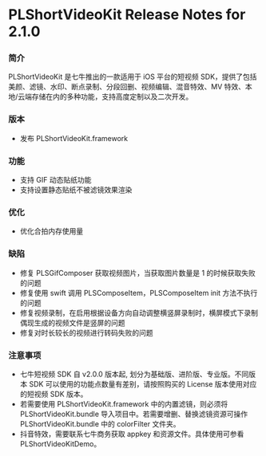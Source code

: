 # PLShortVideoKit Release Notes for 2.1.0

### 简介
PLShortVideoKit 是七牛推出的一款适用于 iOS 平台的短视频 SDK，提供了包括美颜、滤镜、水印、断点录制、分段回删、视频编辑、混音特效、MV 特效、本地/云端存储在内的多种功能，支持高度定制以及二次开发。

### 版本
- 发布 PLShortVideoKit.framework

### 功能
- 支持 GIF 动态贴纸功能
- 支持设置静态贴纸不被滤镜效果渲染

### 优化
- 优化合拍内存使用量

### 缺陷
- 修复 PLSGifComposer 获取视频图片，当获取图片数量是 1 的时候获取失败的问题
- 修复使用 swift 调用 PLSComposeItem，PLSComposeItem init 方法不执行的问题
- 修复视频录制，在启用根据设备方向自动调整横竖屏录制时，横屏模式下录制偶现生成的视频文件是竖屏的问题
- 修复对时长较长的视频进行转码失败的问题

   
### 注意事项
- 七牛短视频 SDK 自 v2.0.0 版本起, 划分为基础版、进阶版、专业版。不同版本 SDK 可以使用的功能点数量有差别，请按照购买的 License 版本使用对应的短视频 SDK 版本。
- 若需要使用 PLShortVideoKit.framework 中的内置滤镜，则必须将 PLShortVideoKit.bundle 导入项目中。若需要增删、替换滤镜资源可操作 PLShortVideoKit.bundle 中的 colorFilter 文件夹。
- 抖音特效，需要联系七牛商务获取 appkey 和资源文件。具体使用可参看 PLShortVideoKitDemo。
